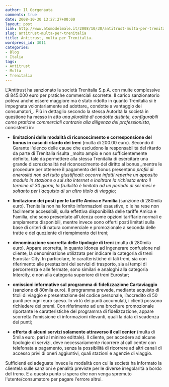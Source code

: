```yaml
---
author: Il Gorgonauta
comments: true
date: 2008-10-30 13:27:27+00:00
layout: post
link: http://www.atomodelmale.it/2008/10/30/antitrust-multa-per-trenitalia/
slug: antitrust-multa-per-trenitalia
title: Antitrust, multa per Trenitalia.
wordpress_id: 3011
categories:
- Blog
- Italia
tags:
- Antitrust
- Multa
- Trenitalia
---
```


L'Antitrust ha sanzionato la società Trenitalia S.p.A. con multe complessive di 845.000 euro per pratiche commerciali scorrette. Il carico sanzionatorio poteva anche essere maggiore ma è stato ridotto in quanto Trenitalia si è impegnata volontariamente ad adottare_ condotte a vantaggio dei consumatori_. Più in dettaglio secondo la stessa Autorità la società in questione ha messo in atto _una pluralità di condotte distinte, configurabili come pratiche commerciali contrarie alla diligenza del professionista_, consistenti in:



	
  * **limitazioni delle modalità di riconoscimento e corresponsione del bonus in caso di ritardo dei tren**i (multa di 200.00 euro). Secondo il Garante l'elenco delle cause che escludono la responsabilità del ritardo da parte di Trenitalia risulta _molto ampio e non sufficientemente definito, tale da permettere alla stessa Trenitalia di esercitare una grande discrezionalità nel riconoscimento del diritto al bonus _mentre le procedure per ottenere il pagamento del bonus presentano _profili di onerosità non del tutto giustificati: occorre infatti reperire un apposito modulo in stazione o sul sito internet e inoltrare la richiesta entro il termine di 30 giorni, la fruibilità è limitata ad un periodo di sei mesi e soltanto per l`acquisto di un altro titolo di viaggio_;


<!-- more -->


	
  * **limitazione dei posti per le tariffe Amica e Familia** (sanzione di 280mila euro). Trenitalia non ha fornito informazioni esaustive, o le ha rese non facilmente accessibili, sulla effettiva disponibilità delle tariffe Amica e Familia, che sono presentate all’utenza come opzioni tariffarie normali e ampiamente disponibili, mentre invece sono offerti posti limitati sulla base di criteri di natura commerciale e promozionale a seconda delle tratte e del quoziente di riempimento dei treni;



	
  * **denominazione scorretta delle tipologie di treni** (multa di 280mila euro). Appare scorretta, in quanto idonea ad ingenerare confusione nel cliente, la denominazione utilizzata per indicare la categoria di treni Eurostar City. In particolare, le caratteristiche di tali treni, sia con riferimento alle prestazioni dei servizi di trasporto, sia ai tempi di percorrenza e alle fermate, sono similari e analoghi alla categoria Intercity, e non alla categoria superiore di treni Eurostar;



	
  * **omissioni informative sul programma di fidelizzazione Cartaviaggio** (sanzione di 80mila euro). Il programma prevede, mediante acquisto di titoli di viaggio e presentazione del codice personale, l’accredito di 50 punti per ogni euro speso. In virtù dei punti accumulati, i clienti possono richiedere dei premi. Con riferimento ad una brochure promozionale riportante le caratteristiche del programma di fidelizzazione, appare scorretta l’omissione di informazioni rilevanti, quali la data di scadenza dei punti;



	
  * **offerta di alcuni servizi solamente attraverso il call center** (multa di 5mila euro, pari al minimo edittale). Il cliente, per accedere ad alcune tipologie di servizi, deve necessariamente ricorrere al call center con telefonata a pagamento, senza la possibilità di ricorrere ad altri canali di accesso privi di oneri aggiuntivi, quali stazioni e agenzie di viaggio.


Sufficienti ed adeguate invece le modalità con cui la società ha informato la clientela sulle sanzioni e penalità previste per le diverse irregolarità a bordo del treno. E a questo punto si spera che non venga spremuto l'utente/consumatore per pagare l'errore altrui.
